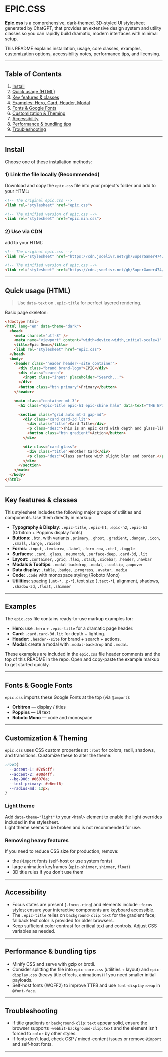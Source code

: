 # EPIC.CSS

**Epic.css** is a comprehensive, dark-themed, 3D-styled UI stylesheet generated by ChatGPT, that provides an extensive design system and utility classes so you can rapidly build dramatic, modern interfaces with minimal setup.

This README explains installation, usage, core classes, examples, customization options, accessibility notes, performance tips, and licensing.

---

## Table of Contents

1. [Install](#install)
2. [Quick usage (HTML)](#quick-usage-html)
3. [Key features & classes](#key-features--classes)
4. [Examples: Hero, Card, Header, Modal](#examples)
5. [Fonts & Google Fonts](#fonts--google-fonts)
6. [Customization & Theming](#customization--theming)
7. [Accessibility](#accessibility)
8. [Performance & bundling tips](#performance--bundling-tips)
9. [Troubleshooting](#troubleshooting)

---

## Install

Choose one of these installation methods:

### 1) Link the file locally (Recommended)

Download and copy the `epic.css` file into your project's folder and add to your HTML:

```html
<!-- The original epic.css -->
<link rel="stylesheet" href="epic.css">

<!-- The minified version of epic.css -->
<link rel="stylesheet" href="epic.min.css">
```

### 2) Use via CDN

add to your HTML:

```html
<!-- The original epic.css -->
<link rel="stylesheet" href="https://cdn.jsdelivr.net/gh/SuperGamer474/epic.css/epic.css">

<!-- The minified version of epic.css -->
<link rel="stylesheet" href="https://cdn.jsdelivr.net/gh/SuperGamer474/epic.css/epic.min.css">
```

---

## Quick usage (HTML)

> Use `data-text` on `.epic-title` for perfect layered rendering.

Basic page skeleton:

```html
<!doctype html>
<html lang="en" data-theme="dark">
  <head>
    <meta charset="utf-8" />
    <meta name="viewport" content="width=device-width,initial-scale=1" />
    <title>Epic Demo</title>
    <link rel="stylesheet" href="epic.css">
  </head>
  <body>
    <header class="header header--site container">
      <div class="brand brand-logo">EPIC</div>
      <div class="search">
        <input class="input" placeholder="Search...">
      </div>
      <button class="btn primary">Primary</button>
    </header>

    <main class="container mt-3">
      <h1 class="epic-title epic-h1 epic-shine halo" data-text="THE EPIC TITLE">THE EPIC TITLE</h1>

      <section class="grid auto mt-3 gap-md">
        <div class="card card-3d lit">
          <div class="title">Card Title</div>
          <p class="desc">This is an epic card with depth and glass-like surface.</p>
          <button class="btn gradient">Action</button>
        </div>

        <div class="card glass">
          <div class="title">Another Card</div>
          <p class="desc">Glass surface with slight blur and border.</p>
        </div>
      </section>
    </main>
  </body>
</html>
```

---

## Key features & classes

This stylesheet includes the following major groups of utilities and components. Use them directly in markup:

* **Typography & Display**: `.epic-title`, `.epic-h1`, `.epic-h2`, `.epic-h3` (Orbitron + Poppins display fonts)
* **Buttons**: `.btn`, with variants `.primary`, `.ghost`, `.gradient`, `.danger`, `.icon`, `.small`, `.large`, `.raised`
* **Forms**: `.input`, `.textarea`, `.label`, `.form-row`, `.ctrl`, `.toggle`
* **Surfaces**: `.card`, `.glass`, `.neumorph`, `.surface-deep`, `.card-3d`, `.lit`
* **Layout**: `.container`, `.grid`, `.flex`, `.stack`, `.sidebar`, `.header`, `.navbar`
* **Modals & Tooltips**: `.modal-backdrop`, `.modal`, `.tooltip`, `.popover`
* **Data display**: `.table`, `.badge`, `.progress`, `.avatar`, `.media`
* **Code**: `.code` with monospace styling (Roboto Mono)
* **Utilities**: spacing (`.mt-*`, `.p-*`), text size (`.text-*`), alignment, shadows, `.shadow-3d`, `.float`, `.shimmer`

---

## Examples

The `epic.css` file contains ready-to-use markup examples for:

* **Hero**: use `.hero` + `.epic-title` for a dramatic page header.
* **Card**: `.card.card-3d.lit` for depth + lighting.
* **Header**: `.header--site` for brand + search + actions.
* **Modal**: create a modal with `.modal-backdrop` and `.modal`.

These examples are included in the `epic.css` file header comments and the top of this README in the repo. Open and copy-paste the example markup to get started quickly.

---

## Fonts & Google Fonts

`epic.css` imports these Google Fonts at the top (via `@import`):

* **Orbitron** — display / titles
* **Poppins** — UI text
* **Roboto Mono** — code and monospace

---

## Customization & Theming

`epic.css` uses CSS custom properties at `:root` for colors, radii, shadows, and transitions. Customize these to alter the theme:

```css
:root{
  --accent-1: #7c5cff;
  --accent-2: #00d4ff;
  --bg-900: #06070a;
  --text-primary: #e6eef6;
  --radius-md: 12px;
}
```

### Light theme

Add `data-theme="light"` to your `<html>` element to enable the light overrides included in the stylesheet.  
Light theme seems to be broken and is not recommended for use.

### Removing heavy features

If you need to reduce CSS size for production, remove:

* the `@import` fonts (self-host or use system fonts)
* large animation keyframes (`epic-shimmer`, `shimmer`, `float`)
* 3D title rules if you don't use them

---

## Accessibility

* Focus states are present (`.focus-ring`) and elements include `:focus` styles; ensure your interactive components are keyboard accessible.
* The `.epic-title` relies on `background-clip:text` for the gradient face; fallback text color is provided for older browsers.
* Keep sufficient color contrast for critical text and controls. Adjust CSS variables as needed.

---

## Performance & bundling tips

* Minify CSS and serve with gzip or brotli.
* Consider splitting the file into `epic-core.css` (utilities + layout) and `epic-display.css` (heavy title effects, animations) if you need smaller initial payloads.
* Self-host fonts (WOFF2) to improve TTFB and use `font-display:swap` in `@font-face`.

---

## Troubleshooting

* If title gradients or `background-clip:text` appear solid, ensure the browser supports `-webkit-background-clip:text` and the element isn't forced to `color` by other styles.
* If fonts don't load, check CSP / mixed-content issues or remove `@import` and self-host fonts.

---
